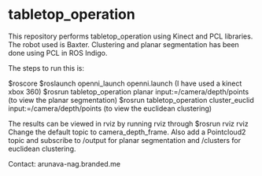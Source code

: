 # tabletop_operation
This repository performs tabletop_operation using Kinect and PCL libraries. The robot used is Baxter. Clustering and planar segmentation has been done using PCL in ROS Indigo.


The steps to run this is:

$roscore
$roslaunch openni_launch openni.launch (I have used a kinect xbox 360)
$rosrun tabletop_operation planar input:=/camera/depth/points (to view the planar segmentation)
$rosrun tabletop_operation cluster_euclid input:=/camera/depth/points  (to view the euclidean clustering)

The results can be viewed in rviz by running rviz through 
$rosrun rviz rviz 
Change the default topic to camera_depth_frame. Also add a Pointcloud2 topic and subscribe to /output for planar segmentation and /clusters for euclidean clustering.

Contact: 
arunava-nag.branded.me

